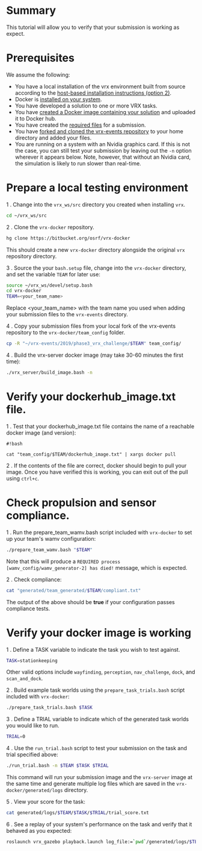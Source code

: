 # Summary
This tutorial will allow you to verify that your submission is working as expect.

# Prerequisites
We assume the following:

* You have a local installation of the vrx environment built from source according to the [host-based installation instructions (option 2)](https://bitbucket.org/osrf/vrx/wiki/tutorials/SystemSetupInstall).
* Docker is [installed on your system](https://docs.docker.com/install/linux/docker-ce/ubuntu/).
* You have developed a solution to one or more VRX tasks.
* You have [created a Docker image containing your solution](https://bitbucket.org/osrf/vrx/wiki/tutorials/Creating%20a%20Dockerhub%20image%20for%20submission) and uploaded it to Docker hub.
* You have created the [required files](https://bitbucket.org/osrf/vrx/wiki/events/19/vrx_challenge) for a submission.
* You have [forked and cloned the vrx-events repository](https://bitbucket.org/osrf/vrx/wiki/submission_process) to your home directory and added your files.
* You are running on a system with an Nvidia graphics card. If this is not the case, you can still test your submission by leaving out the `-n` option wherever it appears below. Note, however, that without an Nvidia card, the simulation is likely to run slower than real-time. 

# Prepare a local testing environment

1 . Change into the `vrx_ws/src` directory you created when installing `vrx`.

```bash
cd ~/vrx_ws/src
```

2 . Clone the `vrx-docker` repository.

```bash
hg clone https://bitbucket.org/osrf/vrx-docker
```

This should create a new `vrx-docker` directory alongside the original `vrx` repository directory.

3 . Source the your `bash.setup` file, change into the `vrx-docker` directory, and set the variable `TEAM` for later use:
```bash
source ~/vrx_ws/devel/setup.bash
cd vrx-docker
TEAM=<your_team_name>
```
Replace <your_team_name> with the team name you used when adding your submission files to the `vrx-events` directory.

4 . Copy your submission files from your local fork of the vrx-events repository to the `vrx-docker/team_config` folder.

```bash
cp -R "~/vrx-events/2019/phase3_vrx_challenge/$TEAM" team_config/
```

4 . Build the vrx-server docker image (may take 30-60 minutes the first time):
```bash
./vrx_server/build_image.bash -n
```

# Verify your dockerhub_image.txt file.

1 . Test that your dockerhub_image.txt file contains the name of a reachable docker image (and version):

```
#!bash
    
cat "team_config/$TEAM/dockerhub_image.txt" | xargs docker pull
```

2 . If the contents of the file are correct, docker should begin to pull your image. Once you have verified this is working, you can exit out of the pull using `ctrl+c`.

# Check propulsion and sensor compliance.
1 . Run the prepare_team_wamv.bash script included with `vrx-docker` to set up your team's wamv configuration: 
```bash
./prepare_team_wamv.bash "$TEAM"
```
Note that this will produce a `REQUIRED process [wamv_config/wamv_generator-2] has died!` message, which is expected.

2 . Check compliance:
```bash
cat "generated/team_generated/$TEAM/compliant.txt"
```
The output of the above should be **true** if your configuration passes compliance tests.

# Verify your docker image is working
1 . Define a TASK variable to indicate the task you wish to test against. 
```bash
TASK=stationkeeping
```
Other valid options include `wayfinding`, `perception`, `nav_challenge`, `dock`, and `scan_and_dock`.

2 . Build example task worlds using the `prepare_task_trials.bash` script included with `vrx-docker`:
```bash
./prepare_task_trials.bash $TASK
```

3 . Define a TRIAL variable to indicate which of the generated task worlds you would like to run.
```bash
TRIAL=0
```

4 . Use the `run_trial.bash` script to test your submission on the task and trial specified above:
```bash
./run_trial.bash -n $TEAM $TASK $TRIAL
```
This command will run your submission image and the `vrx-server` image at the same time and generate multiple log files which are saved in the `vrx-docker/generated/logs` directory.

5 . View your score for the task:
```bash
cat generated/logs/$TEAM/$TASK/$TRIAL/trial_score.txt
```

6 . See a replay of your system's performance on the task and verify that it behaved as you expected:
```bash
roslaunch vrx_gazebo playback.launch log_file:=`pwd`/generated/logs/$TEAM/$TASK/$TRIAL/gazebo-server/state.log
```